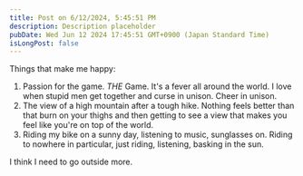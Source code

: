```yaml
---
title: Post on 6/12/2024, 5:45:51 PM
description: Description placeholder
pubDate: Wed Jun 12 2024 17:45:51 GMT+0900 (Japan Standard Time)
isLongPost: false
---
```

Things that make me happy:

1. Passion for the game. *THE* Game. It's a fever all around the world. I love when stupid men get together and curse in unison. Cheer in unison. 
2. The view of a high mountain after a tough hike. Nothing feels better than that burn on your thighs and then getting to see a view that makes you feel like you're on top of the world.
3. Riding my bike on a sunny day, listening to music, sunglasses on. Riding to nowhere in particular, just riding, listening, basking in the sun. 

I think I need to go outside more.